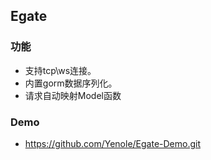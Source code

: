 ## Egate

### 功能
* 支持tcp\ws连接。
* 内置gorm数据序列化。
* 请求自动映射Model函数

### Demo
* https://github.com/Yenole/Egate-Demo.git